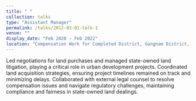 ```yaml
---
title: " "
collection: talks
type: "Assistant Manager"
permalink: /talks/2012-03-01-talk-1
venue: ""
display_date: "Feb 2020 - Feb 2022"
location: "Compensation Work for Completed District, Gangnam District, Seoul, South Korea"
---
```


Led negotiations for land purchases and managed state-owned land litigation, playing a critical role in urban development projects. Coordinated land acquisition strategies, ensuring project timelines remained on track and minimizing delays. Collaborated with external legal counsel to resolve compensation issues and navigate regulatory challenges, maintaining compliance and fairness in state-owned land dealings.
